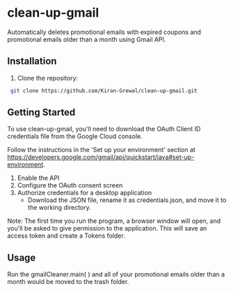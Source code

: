 # clean-up-gmail
Automatically deletes promotional emails with expired coupons and promotional emails older than a month using Gmail API.

## Installation
1. Clone the repository:
```bash
 git clone https://github.com/Kiran-Grewal/clean-up-gmail.git
```
## Getting Started
To use clean-up-gmail, you'll need to download the OAuth Client ID credentials file from the Google Cloud console.

Follow the instructions in the 'Set up your environment' section at https://developers.google.com/gmail/api/quickstart/java#set-up-environment.
1. Enable the API
2. Configure the OAuth consent screen
3. Authorize credentials for a desktop application
   - Download the JSON file, rename it as credentials.json, and move it to the working directory.
   
Note: The first time you run the program, a browser window will open, and you'll be asked to give permission to the application. This will save an access token and create a Tokens folder.

## Usage
Run the gmailCleaner.main( ) and all of your promotional emails older than a month would be moved to the trash folder.



   
   
